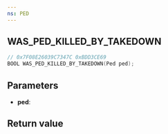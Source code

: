 ```yaml
---
ns: PED
---
```

## WAS_PED_KILLED_BY_TAKEDOWN

```c
// 0x7F08E26039C7347C 0xBDD3CE69
BOOL WAS_PED_KILLED_BY_TAKEDOWN(Ped ped);
```


## Parameters
* **ped**: 

## Return value
